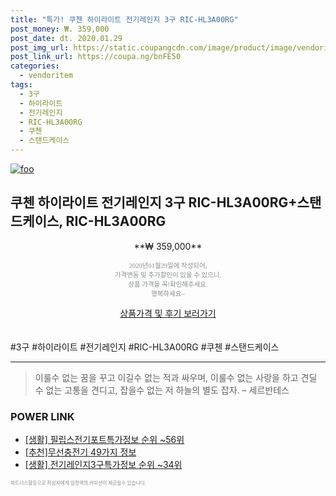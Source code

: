 ```yaml
--- 
title: "특가! 쿠첸 하이라이트 전기레인지 3구 RIC-HL3A00RG" 
post_money: ₩. 359,000 
post_date: dt. 2020.01.29 
post_img_url: https://static.coupangcdn.com/image/product/image/vendoritem/2019/07/22/4954649999/89b41f20-6ac1-4336-856a-51b8616123d6.jpg 
post_link_url: https://coupa.ng/bnFE50 
categories: 
  - vendoritem 
tags: 
  - 3구 
  - 하이라이트 
  - 전기레인지 
  - RIC-HL3A00RG 
  - 쿠첸 
  - 스탠드케이스 
--- 
```

[![foo](https://static.coupangcdn.com/image/product/image/vendoritem/2019/07/22/4954649999/89b41f20-6ac1-4336-856a-51b8616123d6.jpg)](https://coupa.ng/bnFE50) 

## 쿠첸 하이라이트 전기레인지 3구 RIC-HL3A00RG+스탠드케이스, RIC-HL3A00RG 
<p style="text-align: center;">**₩ 359,000**</p> 
<p style="text-align: center;"><span style="color: #898c8f; font-family: Georgia,Times,serif; font-size: 0.75em;">2020년01월29일에 작성되어, <br>가격변동 및 추가할인이 있을 수 있으니,<br> 상품 가격을 꼭!확인해주세요.<br>행복하세요~</span> 
</p>	 
<div markdown="0" style="text-align: center;"><a href="https://coupa.ng/bnFE50" class="btn btn--success">상품가격 및 후기 보러가기</a></div> 
<br><br> 
  #3구 #하이라이트 #전기레인지 #RIC-HL3A00RG #쿠첸 #스탠드케이스 
<hr> 

> 이룰수 없는 꿈을 꾸고 이길수 없는 적과 싸우며, 이룰수 없는 사랑을 하고 견딜 수 없는 고통을 견디고, 잡을수 없는 저 하늘의 별도 잡자. – 세르반테스 


### POWER LINK

* <a href="https://blog.naver.com/sakai111/221772194693" target="_blank"> [생활] 필립스전기포트특가정보 순위 ~56위</a>
* <a href="https://blog.naver.com/fasyy4321/221786729899" target="_blank">[추천]무선충전기 49가지 정보</a>
* <a href="https://blog.naver.com/fasyy4321/221772237349" target="_blank"> [생활] 전기레인지3구특가정보 순위 ~34위</a>

<span style="color: #898c8f; font-family: Georgia,Times,serif; font-size: 0.55em;">파트너스활동으로 작성자에게 일정액의 커미션이 제공될수 있습니다.</span> 

